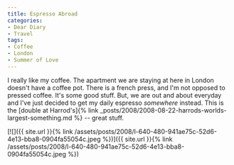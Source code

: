```yaml
---
title: Espresso Abroad
categories:
- Dear Diary
- Travel
tags:
- Coffee
- London
- Summer of Love
---
```


I really like my coffee. The apartment we are staying at here in London doesn't have a coffee pot. There is a french press, and I'm not opposed to pressed coffee. It's some good stuff. But, we are out and about everyday and I've just decided to get my daily espresso _somewhere_ instead.
This is the [double at Harrod's]{% link _posts/2008/2008-08-22-harrods-worlds-largest-something.md %} -- great stuff.

[![]({{ site.url }}{% link /assets/posts/2008/l-640-480-941ae75c-52d6-4e13-bba8-0904fa55054c.jpeg %})]({{ site.url }}{% link /assets/posts/2008/l-640-480-941ae75c-52d6-4e13-bba8-0904fa55054c.jpeg %})



